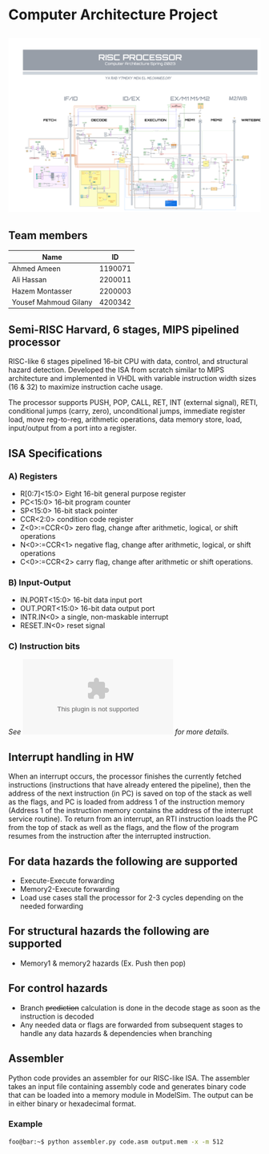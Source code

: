 # Computer Architecture Project
![](Flowcharts_white.png)
---

## Team members
| Name   | ID |
| ------ | --- |
| Ahmed Ameen | 1190071  |
| Ali Hassan   | 2200011 |
| Hazem Montasser| 2200003 |
| Yousef Mahmoud Gilany|4200342|

## Semi-RISC Harvard, 6 stages, MIPS pipelined processor

RISC-like 6 stages pipelined 16-bit CPU with data, control, and structural hazard detection. Developed the ISA from scratch similar to MIPS architecture and implemented in VHDL with variable instruction width sizes (16 & 32) to maximize instruction cache usage.

The processor supports PUSH, POP, CALL, RET, INT (external signal), RETI, conditional jumps (carry, zero), unconditional jumps, immediate register load, move reg-to-reg, arithmetic operations, data memory store, load, input/output from a port into a register.

## ISA Specifications
### A) Registers
- R[0:7]<15:0> Eight 16-bit general purpose register
- PC<15:0> 16-bit program counter
- SP<15:0> 16-bit stack pointer
- CCR<2:0> condition code register
- Z<0>:=CCR<0> zero flag, change after arithmetic, logical, or shift operations
- N<0>:=CCR<1> negative flag, change after arithmetic, logical, or shift operations
- C<0>:=CCR<2> carry flag, change after arithmetic or shift operations.

### B) Input-Output
- IN.PORT<15:0> 16-bit data input port
- OUT.PORT<15:0> 16-bit data output port
- INTR.IN<0> a single, non-maskable interrupt
- RESET.IN<0> reset signal
### C) Instruction bits
*See ![Instruction bit details.xlsx](https://github.com/h4z3m/RISC-Processor-CA-Project/blob/master/Instruction%20bit%20details.xlsx) for more details.*


## Interrupt handling in HW

When an interrupt occurs, the processor finishes the currently fetched instructions (instructions that have already entered the pipeline), then the address of the next instruction (in PC) is saved on top of the stack as well as the flags, and PC is loaded from address 1 of the instruction memory (Address 1 of the instruction memory contains the address of the interrupt service routine). To return from an interrupt, an RTI instruction loads the PC from the top of stack as well as the flags, and the flow of the program resumes from the instruction after the interrupted instruction.

## For data hazards the following are supported
- Execute-Execute forwarding
- Memory2-Execute forwarding
- Load use cases stall the processor for 2-3 cycles depending on the needed forwarding

## For structural hazards the following are supported
- Memory1 & memory2 hazards (Ex. Push then pop)

## For control hazards
- Branch ~~prediction~~ calculation is done in the decode stage as soon as the instruction is decoded
- Any needed data or flags are forwarded from subsequent stages to handle any data hazards & dependencies when branching

## Assembler 

Python code provides an assembler for our RISC-like ISA. The assembler takes an input file containing assembly code and generates binary code that can be loaded into a memory module in ModelSim. The output can be in either binary or hexadecimal format.

### Example
```bash
foo@bar:~$ python assembler.py code.asm output.mem -x -m 512
```
